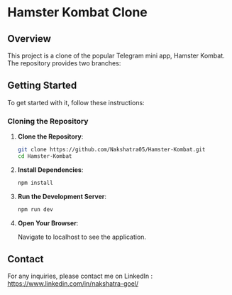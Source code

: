 # Hamster Kombat Clone

## Overview

This project is a clone of the popular Telegram mini app, Hamster Kombat. The repository provides two branches:

## Getting Started

To get started with it, follow these instructions:

### Cloning the Repository

1. **Clone the Repository**:

    ```bash
    git clone https://github.com/Nakshatra05/Hamster-Kombat.git
    cd Hamster-Kombat
    ```

2. **Install Dependencies**:

    ```bash
    npm install
    ```

3. **Run the Development Server**:

    ```bash
    npm run dev
    ```

4. **Open Your Browser**:

    Navigate to localhost to see the application.

## Contact

For any inquiries, please contact me on LinkedIn : https://www.linkedin.com/in/nakshatra-goel/

